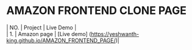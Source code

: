 # AMAZON FRONTEND CLONE PAGE
| NO. | Project | Live Demo | <br>
| 1. | Amazon page | [Live demo] (https://yeshwanth-king.github.io/AMAZON_FRONTEND_PAGE/)|
